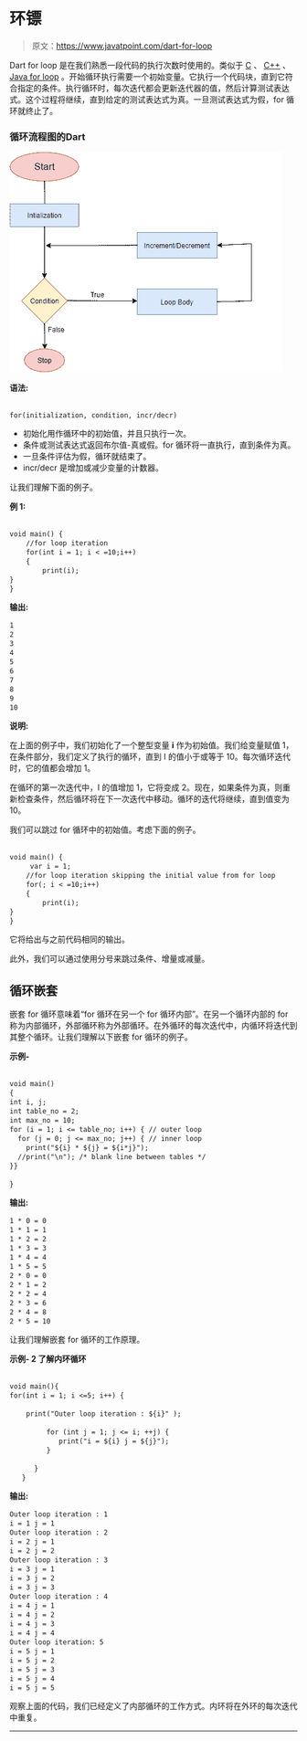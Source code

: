 # 环镖

> 原文：<https://www.javatpoint.com/dart-for-loop>

Dart for loop 是在我们熟悉一段代码的执行次数时使用的。类似于 [C](https://www.javatpoint.com/c-programming-language-tutorial) 、 [C++](https://www.javatpoint.com/cpp-tutorial) 、 [Java for loop](https://www.javatpoint.com/java-for-loop) 。开始循环执行需要一个初始变量。它执行一个代码块，直到它符合指定的条件。执行循环时，每次迭代都会更新迭代器的值，然后计算测试表达式。这个过程将继续，直到给定的测试表达式为真。一旦测试表达式为假，for 循环就终止了。

### 循环流程图的Dart

![Dart for Loop](img/23cf8d0e21938e001fb475a9194172b1.png)

**语法:**

```

for(initialization, condition, incr/decr)

```

*   初始化用作循环中的初始值，并且只执行一次。
*   条件或测试表达式返回布尔值-真或假。for 循环将一直执行，直到条件为真。
*   一旦条件评估为假，循环就结束了。
*   incr/decr 是增加或减少变量的计数器。

让我们理解下面的例子。

**例 1:**

```

void main() {
    //for loop iteration 
    for(int i = 1; i < =10;i++)
    {
        print(i);
}
}

```

**输出:**

```
1
2
3
4
5
6
7
8
9
10

```

**说明:**

在上面的例子中，我们初始化了一个整型变量 **i** 作为初始值。我们给变量赋值 1，在条件部分，我们定义了执行的循环，直到 I 的值小于或等于 10。每次循环迭代时，它的值都会增加 1。

在循环的第一次迭代中，I 的值增加 1，它将变成 2。现在，如果条件为真，则重新检查条件，然后循环将在下一次迭代中移动。循环的迭代将继续，直到值变为 10。

我们可以跳过 for 循环中的初始值。考虑下面的例子。

```

void main() {
     var i = 1;
    //for loop iteration skipping the initial value from for loop
    for(; i < =10;i++)
    {
        print(i);
}
}

```

它将给出与之前代码相同的输出。

此外，我们可以通过使用分号来跳过条件、增量或减量。

## 循环嵌套

嵌套 for 循环意味着“for 循环在另一个 for 循环内部”。在另一个循环内部的 for 称为内部循环，外部循环称为外部循环。在外循环的每次迭代中，内循环将迭代到其整个循环。让我们理解以下嵌套 for 循环的例子。

**示例-**

```

void main() 
{
int i, j;
int table_no = 2;
int max_no = 10;
for (i = 1; i <= table_no; i++) { // outer loop
  for (j = 0; j <= max_no; j++) { // inner loop
    print("${i} * ${j} = ${i*j}");
  //print("\n"); /* blank line between tables */
}}

}

```

**输出:**

```
1 * 0 = 0
1 * 1 = 1
1 * 2 = 2
1 * 3 = 3
1 * 4 = 4
1 * 5 = 5
2 * 0 = 0
2 * 1 = 2
2 * 2 = 4
2 * 3 = 6
2 * 4 = 8
2 * 5 = 10

```

让我们理解嵌套 for 循环的工作原理。

**示例- 2 了解内环循环**

```

void main(){
for(int i = 1; i <=5; i++) {

    print("Outer loop iteration : ${i}" );

         for (int j = 1; j <= i; ++j) {
            print("i = ${i} j = ${j}");
         }

      }
   }

```

**输出:**

```
Outer loop iteration : 1
i = 1 j = 1
Outer loop iteration : 2
i = 2 j = 1
i = 2 j = 2
Outer loop iteration : 3
i = 3 j = 1
i = 3 j = 2
i = 3 j = 3
Outer loop iteration : 4
i = 4 j = 1
i = 4 j = 2
i = 4 j = 3
i = 4 j = 4
Outer loop iteration: 5
i = 5 j = 1
i = 5 j = 2
i = 5 j = 3
i = 5 j = 4
i = 5 j = 5

```

观察上面的代码，我们已经定义了内部循环的工作方式。内环将在外环的每次迭代中重复。

* * *